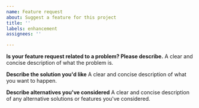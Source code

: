 ```yaml
---
name: Feature request
about: Suggest a feature for this project
title: ''
labels: enhancement
assignees: ''

---
```


 **Is your feature request related to a problem? Please describe.**
A clear and concise description of what the problem is.

 **Describe the solution you'd like**
A clear and concise description of what you want to happen.

 **Describe alternatives you've considered**
A clear and concise description of any alternative solutions or features you've considered.
